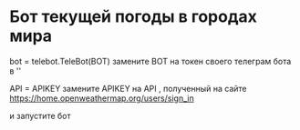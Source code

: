 # Бот текущей погоды в городах мира

bot = telebot.TeleBot(BOT)
замените BOT на токен своего телеграм бота в ''


API = APIKEY
замените APIKEY на API , полученный на сайте  https://home.openweathermap.org/users/sign_in

и запустите бот